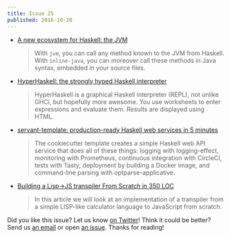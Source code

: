```yaml
---
title: Issue 25
published: 2016-10-20
---
```


-   [A new ecosystem for Haskell: the JVM](http://blog.tweag.io/posts/2016-10-17-inline-java.html)

    > With `jvm`, you can call any method known to the JVM from Haskell. With `inline-java`, you can moreover call these methods in Java syntax, embedded in your source files.
    
-   [HyperHaskell: the strongly hyped Haskell interpreter](https://mail.haskell.org/pipermail/haskell/2016-October/025010.html)

    > HyperHaskell is a graphical Haskell interpreter (REPL), not unlike GHCi, but hopefully more awesome. You use worksheets to enter expressions and evaluate them. Results are displayed using HTML.

-   [servant-template: production-ready Haskell web services in 5 minutes](https://jml.io/2016/10/servant-template-production-ready-haskell-web-services-in-5-minutes.html)

    > The cookiecutter template creates a simple Haskell web API service that does all of these things: logging with logging-effect, monitoring with Prometheus, continuous integration with CircleCI, tests with Tasty, deployment by building a Docker image, and command-line parsing with optparse-applicative.

-   [Building a Lisp->JS transpiler From Scratch in 350 LOC](http://gilmi.xyz/post/2016/10/14/lisp-to-js)

    > In this article we will look at an implementation of a transpiler from a simple LISP-like calculator language to JavaScript from scratch.

Did you like this issue?
Let us know [on Twitter](https://twitter.com/haskellweekly)!
Think it could be better?
Send us [an email](mailto:info@haskellweekly.news) or open [an issue](https://github.com/haskellweekly/haskellweekly.github.io/issues/new).
Thanks for reading!
